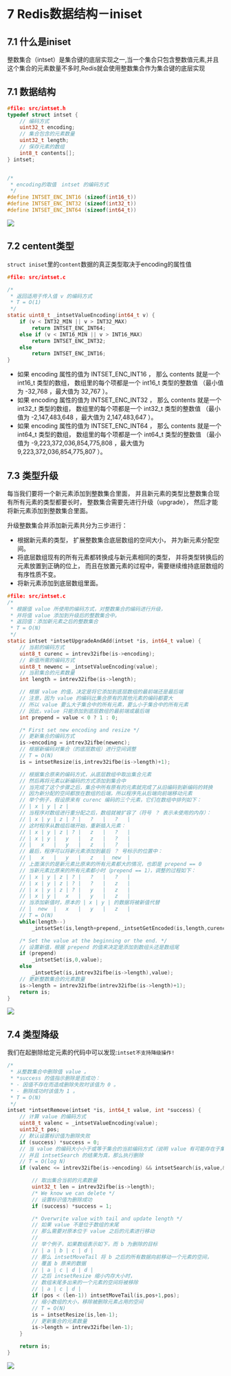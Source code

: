 # 7 Redis数据结构－iniset

## 7.1 什么是iniset

整数集合（intset）是集合键的底层实现之一,当一个集合只包含整数值元素,并且这个集合的元素数量不多时,Redis就会使用整数集合作为集合键的底层实现



## 7.1 数据结构

```c
#file: src/intset.h
typedef struct intset {
    // 编码方式
    uint32_t encoding;
    // 集合包含的元素数量
    uint32_t length;
    // 保存元素的数组
    int8_t contents[];
} intset;


/*
 * encoding的取值　intset 的编码方式
 */
#define INTSET_ENC_INT16 (sizeof(int16_t))
#define INTSET_ENC_INT32 (sizeof(int32_t))
#define INTSET_ENC_INT64 (sizeof(int64_t))

```

![](http://cache410.oss-cn-beijing.aliyuncs.com/intsetadd.png)



## 7.2 centent类型

`struct iniset`里的`content`数据的真正类型取决于encoding的属性值

```c
#file: src/intset.c

/* 
 * 返回适用于传入值 v 的编码方式
 * T = O(1)
 */
static uint8_t _intsetValueEncoding(int64_t v) {
    if (v < INT32_MIN || v > INT32_MAX)
        return INTSET_ENC_INT64;
    else if (v < INT16_MIN || v > INT16_MAX)
        return INTSET_ENC_INT32;
    else
        return INTSET_ENC_INT16;
}
```

- 如果 encoding 属性的值为 INTSET_ENC_INT16 ， 那么 contents 就是一个 int16_t 类型的数组， 数组里的每个项都是一个 int16_t 类型的整数值 （最小值为 -32,768 ，最大值为 32,767 ）。
- 如果 encoding 属性的值为 INTSET_ENC_INT32 ， 那么 contents 就是一个 int32_t 类型的数组， 数组里的每个项都是一个 int32_t 类型的整数值 （最小值为 -2,147,483,648 ，最大值为 2,147,483,647 ）。
- 如果 encoding 属性的值为 INTSET_ENC_INT64 ， 那么 contents 就是一个 int64_t 类型的数组， 数组里的每个项都是一个 int64_t 类型的整数值 （最小值为 -9,223,372,036,854,775,808 ，最大值为 9,223,372,036,854,775,807 ）。



## 7.3 类型升级

每当我们要将一个新元素添加到整数集合里面， 并且新元素的类型比整数集合现有所有元素的类型都要长时， 整数集合需要先进行升级（upgrade）， 然后才能将新元素添加到整数集合里面。

升级整数集合并添加新元素共分为三步进行：

- 根据新元素的类型， 扩展整数集合底层数组的空间大小， 并为新元素分配空间。
- 将底层数组现有的所有元素都转换成与新元素相同的类型， 并将类型转换后的元素放置到正确的位上， 而且在放置元素的过程中，需要继续维持底层数组的有序性质不变。
- 将新元素添加到底层数组里面。

```c
#file: src/intset.c
/* 
 * 根据值 value 所使用的编码方式，对整数集合的编码进行升级，
 * 并将值 value 添加到升级后的整数集合中。
 * 返回值：添加新元素之后的整数集合
 * T = O(N)
 */
static intset *intsetUpgradeAndAdd(intset *is, int64_t value) {
    // 当前的编码方式
    uint8_t curenc = intrev32ifbe(is->encoding);
    // 新值所需的编码方式
    uint8_t newenc = _intsetValueEncoding(value);
    // 当前集合的元素数量
    int length = intrev32ifbe(is->length);

    // 根据 value 的值，决定是将它添加到底层数组的最前端还是最后端
    // 注意，因为 value 的编码比集合原有的其他元素的编码都要大
    // 所以 value 要么大于集合中的所有元素，要么小于集合中的所有元素
    // 因此，value 只能添加到底层数组的最前端或最后端
    int prepend = value < 0 ? 1 : 0;

    /* First set new encoding and resize */
    // 更新集合的编码方式
    is->encoding = intrev32ifbe(newenc);
    // 根据新编码对集合（的底层数组）进行空间调整
    // T = O(N)
    is = intsetResize(is,intrev32ifbe(is->length)+1);

    // 根据集合原来的编码方式，从底层数组中取出集合元素
    // 然后再将元素以新编码的方式添加到集合中
    // 当完成了这个步骤之后，集合中所有原有的元素就完成了从旧编码到新编码的转换
    // 因为新分配的空间都放在数组的后端，所以程序先从后端向前端移动元素
    // 举个例子，假设原来有 curenc 编码的三个元素，它们在数组中排列如下：
    // | x | y | z | 
    // 当程序对数组进行重分配之后，数组就被扩容了（符号 ？ 表示未使用的内存）：
    // | x | y | z | ? |   ?   |   ?   |
    // 这时程序从数组后端开始，重新插入元素：
    // | x | y | z | ? |   z   |   ?   |
    // | x | y |   y   |   z   |   ?   |
    // |   x   |   y   |   z   |   ?   |
    // 最后，程序可以将新元素添加到最后 ？ 号标示的位置中：
    // |   x   |   y   |   z   |  new  |
    // 上面演示的是新元素比原来的所有元素都大的情况，也即是 prepend == 0
    // 当新元素比原来的所有元素都小时（prepend == 1），调整的过程如下：
    // | x | y | z | ? |   ?   |   ?   |
    // | x | y | z | ? |   ?   |   z   |
    // | x | y | z | ? |   y   |   z   |
    // | x | y |   x   |   y   |   z   |
    // 当添加新值时，原本的 | x | y | 的数据将被新值代替
    // |  new  |   x   |   y   |   z   |
    // T = O(N)
    while(length--)
        _intsetSet(is,length+prepend,_intsetGetEncoded(is,length,curenc));

    /* Set the value at the beginning or the end. */
    // 设置新值，根据 prepend 的值来决定是添加到数组头还是数组尾
    if (prepend)
        _intsetSet(is,0,value);
    else
        _intsetSet(is,intrev32ifbe(is->length),value);
    // 更新整数集合的元素数量
    is->length = intrev32ifbe(intrev32ifbe(is->length)+1);
    return is;
}

```

![](http://cache410.oss-cn-beijing.aliyuncs.com/intsetupgrade.png)



## 7.4 类型降级

我们在起删除给定元素的代码中可以发现:`intset不支持降级操作!`

```c
/*
 * 从整数集合中删除值 value 。
 * *success 的值指示删除是否成功：
 * - 因值不存在而造成删除失败时该值为 0 。
 * - 删除成功时该值为 1 。
 * T = O(N)
 */
intset *intsetRemove(intset *is, int64_t value, int *success) {
    // 计算 value 的编码方式
    uint8_t valenc = _intsetValueEncoding(value);
    uint32_t pos;
    // 默认设置标识值为删除失败
    if (success) *success = 0;
    // 当 value 的编码大小小于或等于集合的当前编码方式（说明 value 有可能存在于集合）
    // 并且 intsetSearch 的结果为真，那么执行删除
    // T = O(log N)
    if (valenc <= intrev32ifbe(is->encoding) && intsetSearch(is,value,&pos)) {

        // 取出集合当前的元素数量
        uint32_t len = intrev32ifbe(is->length);
        /* We know we can delete */
        // 设置标识值为删除成功
        if (success) *success = 1;

        /* Overwrite value with tail and update length */
        // 如果 value 不是位于数组的末尾
        // 那么需要对原本位于 value 之后的元素进行移动
        //
        // 举个例子，如果数组表示如下，而 b 为删除的目标
        // | a | b | c | d |
        // 那么 intsetMoveTail 将 b 之后的所有数据向前移动一个元素的空间，
        // 覆盖 b 原来的数据
        // | a | c | d | d |
        // 之后 intsetResize 缩小内存大小时，
        // 数组末尾多出来的一个元素的空间将被移除
        // | a | c | d |
        if (pos < (len-1)) intsetMoveTail(is,pos+1,pos);
        // 缩小数组的大小，移除被删除元素占用的空间
        // T = O(N)
        is = intsetResize(is,len-1);
        // 更新集合的元素数量
        is->length = intrev32ifbe(len-1);
    }

    return is;
}
```

![](http://cache410.oss-cn-beijing.aliyuncs.com/intsetdel.png)
